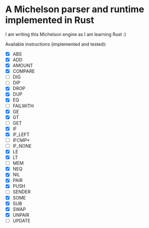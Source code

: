 # A Michelson parser and runtime implemented in Rust

I am writing this Michelson engine as I am learning Rust :)

Available instructions (implemented and tested):

- [x] ABS
- [x] ADD
- [x] AMOUNT
- [x] COMPARE
- [ ] DIG
- [ ] DIP
- [x] DROP
- [x] DUP
- [x] EQ
- [ ] FAILWITH
- [x] GE
- [x] GT
- [ ] GET
- [x] IF
- [x] IF_LEFT
- [ ] IFCMP\*
- [ ] IF_NONE
- [x] LE
- [x] LT
- [ ] MEM
- [x] NEQ
- [x] NIL
- [x] PAIR
- [x] PUSH
- [ ] SENDER
- [x] SOME
- [x] SUB
- [x] SWAP
- [x] UNPAIR
- [ ] UPDATE
